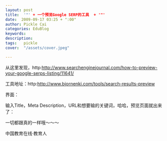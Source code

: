 ```yaml
---
layout: post  
title:  '"' + 一个预览Google SERP的工具  + '"'
date:  2009-09-17 03:25 + ":00" 
author: Pickle Cai  
categories: EduBlog  
keywords: 
description:   
tags:	pickle   
cover:  "/assets/cover.jpeg"  

---  
```

    
从这里发现，http:http://www.searchenginejournal.com/how-to-preview-your-google-serps-listing/11641/



工具地址：http:http://www.bjornenki.com/tools/search-results-preview



 



界面：







输入Title，Meta Description，URL和想要输的关键词，哈哈，预览页面就出来了：







一切都跟真的一样哦～～～



 



		    
 中国教育在线·教育人

